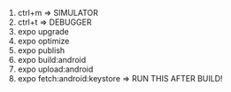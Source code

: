 1. ctrl+m => SIMULATOR
2. ctrl+t => DEBUGGER
3. expo upgrade
4. expo optimize
5. expo publish
6. expo build:android
7. expo upload:android
8. expo fetch:android:keystore => RUN THIS AFTER BUILD!
